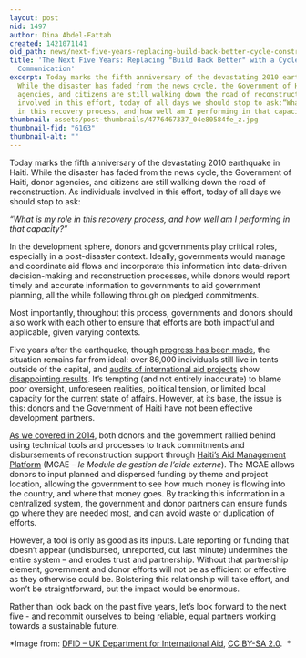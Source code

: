 ```yaml
---
layout: post
nid: 1497
author: Dina Abdel-Fattah
created: 1421071141
old_path: news/next-five-years-replacing-build-back-better-cycle-constructive-communication
title: 'The Next Five Years: Replacing "Build Back Better" with a Cycle of Constructive
  Communication'
excerpt: Today marks the fifth anniversary of the devastating 2010 earthquake in Haiti.
  While the disaster has faded from the news cycle, the Government of Haiti, donor
  agencies, and citizens are still walking down the road of reconstruction. As individuals
  involved in this effort, today of all days we should stop to ask:“What is my role
  in this recovery process, and how well am I performing in that capacity?”
thumbnail: assets/post-thumbnails/4776467337_04e80584fe_z.jpg
thumbnail-fid: "6163"
thumbnail-alt: ""
---
```


Today marks the fifth anniversary of the devastating 2010 earthquake in Haiti. While the disaster has faded from the news cycle, the Government of Haiti, donor agencies, and citizens are still walking down the road of reconstruction. As individuals involved in this effort, today of all days we should stop to ask:

*“What is my role in this recovery process, and how well am I performing in that capacity?”*

In the development sphere, donors and governments play critical roles, especially in a post-disaster context. Ideally, governments would manage and coordinate aid flows and incorporate this information into data-driven decision-making and reconstruction processes, while donors would report timely and accurate information to governments to aid government planning, all the while following through on pledged commitments.

Most importantly, throughout this process, governments and donors should also work with each other to ensure that efforts are both impactful and applicable, given varying contexts.

Five years after the earthquake, though [progress has been made](http://www.usatoday.com/story/news/world/2014/12/30/haiti-earthquake-five-year-anniversary/20767723/), the situation remains far from ideal: over 86,000 individuals still live in tents outside of the capital, and [audits of international aid projects](http://www.thefiscaltimes.com/2014/12/09/US-Home-Reconstruction-Haiti-Another-Disaster) show [disappointing results](https://www.devex.com/news/auditors-verdict-on-eu-aid-to-post-earthquake-haiti-not-effective-enough-84456). It’s tempting (and not entirely inaccurate) to blame poor oversight, unforeseen realities, political tension, or limited local capacity for the current state of affairs. However, at its base, the issue is this: donors and the Government of Haiti have not been effective development partners.

[As we covered in 2014](http://aiddata.org/blog/following-the-money-haiti-tracks-donor-commitments-to-fulfill-their-aid-pledges), both donors and the government rallied behind using technical tools and processes to track commitments and disbursements of reconstruction support through [Haiti’s Aid Management Platform](https://haiti.ampsite.net/) (MGAE – *le Module de gestion de l’aide externe*). The MGAE allows donors to input planned and dispersed funding by theme and project location, allowing the government to see how much money is flowing into the country, and where that money goes. By tracking this information in a centralized system, the government and donor partners can ensure funds go where they are needed most, and can avoid waste or duplication of efforts.

However, a tool is only as good as its inputs. Late reporting or funding that doesn‘t appear (undisbursed, unreported, cut last minute) undermines the entire system – and erodes trust and partnership. Without that partnership element, government and donor efforts will not be as efficient or effective as they otherwise could be. Bolstering this relationship will take effort, and won’t be straightforward, but the impact would be enormous.

Rather than look back on the past five years, let’s look forward to the next five - and recommit ourselves to being reliable, equal partners working towards a sustainable future.


*Image from: [DFID – UK Department for International Aid](https://www.flickr.com/photos/dfid/4776467337), [CC BY-SA 2.0](https://creativecommons.org/licenses/by-sa/2.0/).  *
